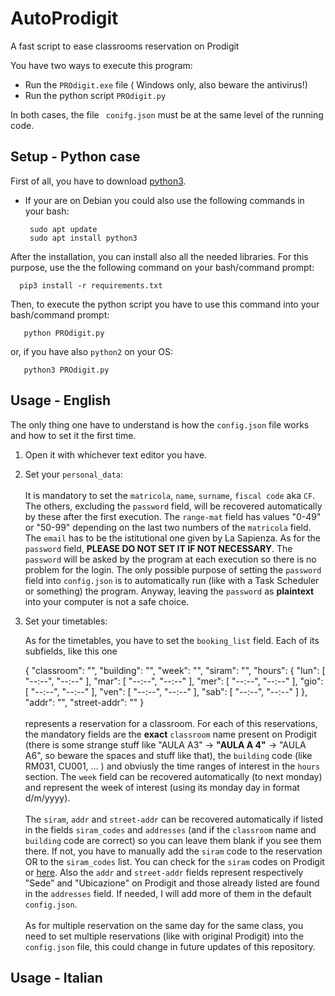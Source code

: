 # AutoProdigit
A fast script to ease classrooms reservation on Prodigit


You have two ways to execute this program:

- Run the `PROdigit.exe`  file ( Windows only, also beware the antivirus!)
- Run the python script `PROdigit.py` 

In both cases, the file ` conifg.json` must be at the same level of the running code.


## Setup - Python case

First of all, you have to download [python3](https://www.python.org/downloads/). 
- If your are on Debian you could also use the following commands in your bash:


       sudo apt update 
       sudo apt install python3
       
After the installation, you can install also all the needed libraries. For this purpose, use the the following command on your bash/command prompt:


      pip3 install -r requirements.txt


Then, to execute the python script you have to use this command into your bash/command prompt:

       
       python PROdigit.py
       
or, if you have also `python2` on your OS:

       python3 PROdigit.py
       
       
 ## Usage - English
 
 The only thing one have to understand is how the `config.json` file works and how to set it the first time.
 
1. Open it with whichever text editor you have.

2. Set your `personal_data`:<br /><br />
       It is mandatory to set the `matricola`, `name`, `surname`, `fiscal code` aka `CF`.
       The others, excluding the `password` field, will be recovered automatically by these after the first execution.
       The `range-mat` field has values "0-49" or "50-99" depending on the last two numbers of the `matricola` field.
       The `email` has to be the istitutional one given by La Sapienza.
       As for the  `password` field, **PLEASE DO NOT SET IT IF NOT NECESSARY**.
       The  `password` will be asked by the program at each execution so there is no problem for the login. 
       The only possible purpose of setting the `password` field into `config.json` is to automatically run (like with a Task Scheduler or something) the program.
       Anyway, leaving the `password` as **plaintext** into your computer is not a safe choice.
       
 3. Set your timetables:<br />
       
       As for the timetables, you have to set the `booking_list` field.
       Each of its subfields, like this one <br />   

       {
            "classroom": "",
            "building": "",
            "week": "",
            "siram": "",
            "hours": {
                "lun": [
                    "--:--",
                    "--:--"
                ],
                "mar": [
                    "--:--",
                    "--:--"
                ],
                "mer": [
                    "--:--",
                    "--:--"
                ],
                "gio": [
                    "--:--",
                    "--:--"
                ],
                "ven": [
                    "--:--",
                    "--:--"
                ],
                "sab": [
                    "--:--",
                    "--:--"
                ]
            },
            "addr": "",
            "street-addr": ""
        }
        <br /> <br />
        represents a reservation for a classroom. 
        For each of this reservations, the mandatory fields are the **exact** `classroom` name present on Prodigit 
        (there is some strange stuff like "AULA A3" -> **"AULA A 4"** -> "AULA A6", so beware the spaces and stuff like that),
        the `building` code (like RM031, CU001, ... ) and obviusly the time ranges of interest in the `hours` section.
        The `week` field can be recovered automatically (to next monday) and represent the week of interest (using its monday day in format d/m/yyyy).
        <br /><br />
        The `siram`, `addr` and `street-addr` can be recovered automatically if listed in the fields `siram_codes` and `addresses` 
        (and if the `classroom` name and `building` code are correct) so you can leave them blank if you see them there.
        If not, you have to manually add the `siram` code to the reservation OR to the `siram_codes` list. 
        You can check for the `siram` codes on Prodigit or [here](https://gomp.uniroma1.it/PublicFunctions/GestioneAule/SchedaOrarioProgrammazione.aspx).
        Also the `addr` and `street-addr` fields represent respectively "Sede" and "Ubicazione" on Prodigit and those already listed are found in the `addresses` field. 
        If needed, I will add more of them in the default `config.json`.<br /> <br />
        As for multiple reservation on the same day for the same class, you need to set multiple reservations (like with original Prodigit) into the `config.json` file, 
        this could change in future updates of this repository.
        
        
        
 
 
        
 ## Usage - Italian
 
 
 
       
